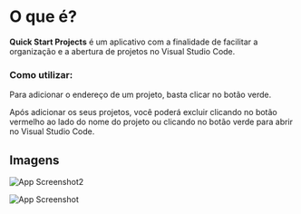 # O que é?

**Quick Start Projects** é um aplicativo com a finalidade de facilitar a organização e a abertura de projetos no Visual Studio Code.

### Como utilizar:
Para adicionar o endereço de um projeto, basta clicar no botão verde.

Após adicionar os seus projetos, você poderá excluir clicando no botão vermelho ao lado do nome do projeto ou clicando no botão verde para abrir no Visual Studio Code.

## Imagens

![App Screenshot2](https://i.imgur.com/pddvf0Q.png)

![App Screenshot](https://i.imgur.com/D1xQvNB.png)
